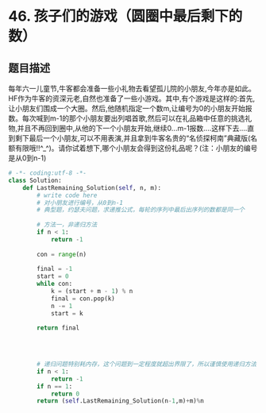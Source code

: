 # 46. 孩子们的游戏（圆圈中最后剩下的数）

题目描述
----

每年六一儿童节,牛客都会准备一些小礼物去看望孤儿院的小朋友,今年亦是如此。HF作为牛客的资深元老,自然也准备了一些小游戏。其中,有个游戏是这样的:首先,让小朋友们围成一个大圈。然后,他随机指定一个数m,让编号为0的小朋友开始报数。每次喊到m-1的那个小朋友要出列唱首歌,然后可以在礼品箱中任意的挑选礼物,并且不再回到圈中,从他的下一个小朋友开始,继续0...m-1报数....这样下去....直到剩下最后一个小朋友,可以不用表演,并且拿到牛客名贵的“名侦探柯南”典藏版(名额有限哦!!^\_^)。请你试着想下,哪个小朋友会得到这份礼品呢？(注：小朋友的编号是从0到n-1)

```python
# -*- coding:utf-8 -*-
class Solution:
    def LastRemaining_Solution(self, n, m):
        # write code here
        # 对小朋友进行编号，从0到n-1
        # 典型题，约瑟夫问题，求递推公式，每轮的序列中最后出序列的数都是同一个
        
        # 方法一，非递归方法
        if n < 1:
            return -1
         
        con = range(n)
         
        final = -1
        start = 0
        while con:
            k = (start + m - 1) % n
            final = con.pop(k)
            n -= 1
            start = k
             
        return final
        
        
```

```python

        # 递归问题特别耗内存，这个问题到一定程度就超出界限了，所以谨慎使用递归方法
        if n < 1:
            return -1
        if n == 1:
            return 0
        return (self.LastRemaining_Solution(n-1,m)+m)%n
        

```